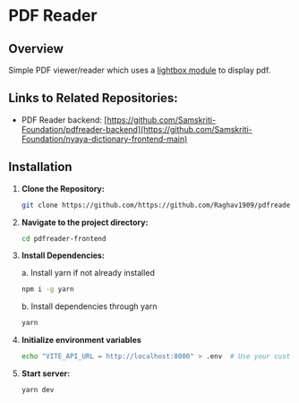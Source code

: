 # PDF Reader

## Overview

Simple PDF viewer/reader which uses a [lightbox module](https://yet-another-react-lightbox.com/) to display pdf.

## Links to Related Repositories:

- PDF Reader backend: [https://github.com/Samskriti-Foundation/pdfreader-backend](https://github.com/Samskriti-Foundation/nyaya-dictionary-frontend-main)

## Installation

1. **Clone the Repository:**

   ```bash
   git clone https://github.com/https://github.com/Raghav1909/pdfreader-frontend.git
   ```
   
2. **Navigate to the project directory:**
  
    ```bash
    cd pdfreader-frontend
    ```

3. **Install Dependencies:**
   
    a. Install yarn if not already installed

    ```bash
    npm i -g yarn
    ```
    
    b. Install dependencies through yarn

   ```bash
   yarn
   ```

3. **Initialize environment variables**

    ```bash
    echo "VITE_API_URL = http://localhost:8000" > .env  # Use your custom URL if needed
    ```

4. **Start server:**

   ```bash
   yarn dev
   ```
